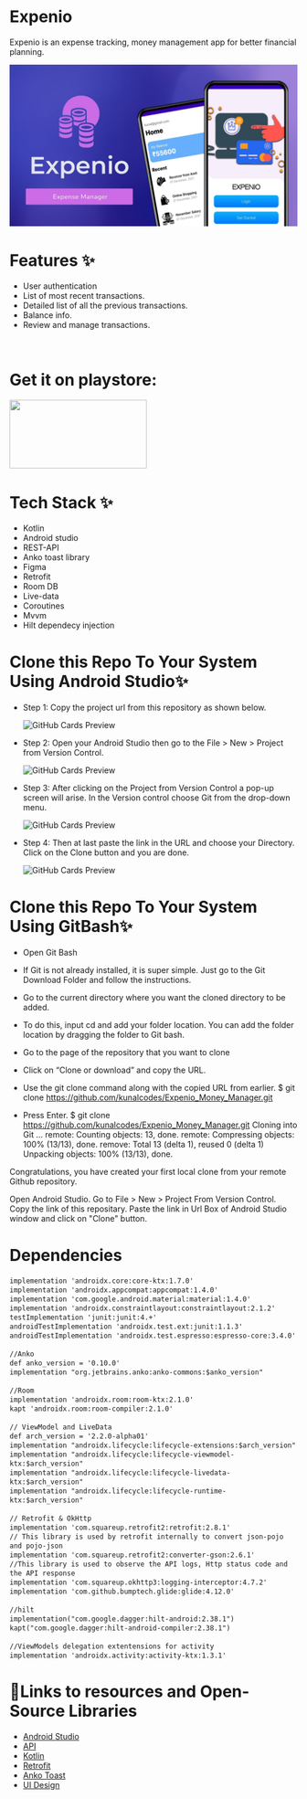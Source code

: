 # Expenio

Expenio is an expense tracking, money management app for better financial planning.



 ![GitHub Cards Preview](https://github.com/kunalcodes/Expenio_Money_Manager/blob/main/Expenio/app/src/main/res/drawable/github_project_image.jpg)



# Features ✨
* User authentication
* List of most recent transactions.
* Detailed list of all the previous transactions.
* Balance info.
* Review and manage transactions.
<br/>


# Get it on playstore:


<a href="https://github.com/kunalcodes/Expenio_Money_Manager" title="Playstore" target="_blank"><img height="120" width="240" src="https://data.ibtimes.sg/en/full/12247/google-play-store-8-1-73-apk.png"></a>

<!-- 
# Links 
* Blog-Post :-  -->

# Tech Stack ✨

* Kotlin
* Android studio
* REST-API
* Anko toast library 
* Figma
* Retrofit
* Room DB
* Live-data
* Coroutines
* Mvvm
* Hilt dependecy injection


# Clone this Repo To Your System Using Android Studio✨

* Step 1: Copy the project url from this repository as shown below.


  ![GitHub Cards Preview](https://media.geeksforgeeks.org/wp-content/uploads/20201103234355/Clone1.png)
  
  
* Step 2: Open your Android Studio then go to the File > New > Project from Version Control.


  ![GitHub Cards Preview](https://media.geeksforgeeks.org/wp-content/uploads/20201103235112/Clone2.png)
  
  
* Step 3: After clicking on the Project from Version Control a pop-up screen will arise. In the Version control choose Git from the drop-down menu.


  ![GitHub Cards Preview](https://media.geeksforgeeks.org/wp-content/uploads/20201103235114/Clone3.png)
  
  
* Step 4: Then at last paste the link in the URL and choose your Directory. Click on the Clone button and you are done.


  ![GitHub Cards Preview](https://media.geeksforgeeks.org/wp-content/uploads/20201103235115/Clone4.png)
  

# Clone this Repo To Your System Using GitBash✨

* Open Git Bash

* If Git is not already installed, it is super simple. Just go to the Git Download Folder and follow the instructions.

* Go to the current directory where you want the cloned directory to be added.

* To do this, input cd and add your folder location. You can add the folder location by dragging the folder to Git bash.

* Go to the page of the repository that you want to clone

* Click on “Clone or download” and copy the URL.

* Use the git clone command along with the copied URL from earlier. $ git clone https://github.com/kunalcodes/Expenio_Money_Manager.git

* Press Enter. $ git clone https://github.com/kunalcodes/Expenio_Money_Manager.git Cloning into Git … remote: Counting objects: 13, done. remote: Compressing objects: 100% (13/13), done. remove: Total 13 (delta 1), reused 0 (delta 1) Unpacking objects: 100% (13/13), done.

Congratulations, you have created your first local clone from your remote Github repository.

Open Android Studio. Go to File > New > Project From Version Control. Copy the link of this repositary. Paste the link in Url Box of Android Studio window and click on "Clone" button.


# Dependencies 

    implementation 'androidx.core:core-ktx:1.7.0'
    implementation 'androidx.appcompat:appcompat:1.4.0'
    implementation 'com.google.android.material:material:1.4.0'
    implementation 'androidx.constraintlayout:constraintlayout:2.1.2'
    testImplementation 'junit:junit:4.+'
    androidTestImplementation 'androidx.test.ext:junit:1.1.3'
    androidTestImplementation 'androidx.test.espresso:espresso-core:3.4.0'

    //Anko
    def anko_version = '0.10.0'
    implementation "org.jetbrains.anko:anko-commons:$anko_version"

    //Room
    implementation 'androidx.room:room-ktx:2.1.0'
    kapt 'androidx.room:room-compiler:2.1.0'

    // ViewModel and LiveData
    def arch_version = '2.2.0-alpha01'
    implementation "androidx.lifecycle:lifecycle-extensions:$arch_version"
    implementation "androidx.lifecycle:lifecycle-viewmodel-ktx:$arch_version"
    implementation "androidx.lifecycle:lifecycle-livedata-ktx:$arch_version"
    implementation "androidx.lifecycle:lifecycle-runtime-ktx:$arch_version"

    // Retrofit & OkHttp
    implementation 'com.squareup.retrofit2:retrofit:2.8.1'
    // This library is used by retrofit internally to convert json-pojo and pojo-json
    implementation 'com.squareup.retrofit2:converter-gson:2.6.1'
    //This library is used to observe the API logs, Http status code and the API response
    implementation 'com.squareup.okhttp3:logging-interceptor:4.7.2'
    implementation 'com.github.bumptech.glide:glide:4.12.0'

    //hilt
    implementation("com.google.dagger:hilt-android:2.38.1")
    kapt("com.google.dagger:hilt-android-compiler:2.38.1")

    //ViewModels delegation extentensions for activity
    implementation 'androidx.activity:activity-ktx:1.3.1'
<!-- 
# Lessons Learnt📚 -->

# 🔗Links to resources and Open-Source Libraries


* [Android Studio](https://developer.android.com/studio?gclsrc=aw.ds&gclid=EAIaIQobChMI3MPrr7bC9AIVEA4rCh1cBA5PEAAYASAAEgJR7_D_BwE)
* [API](https://www.getpostman.com/collections/5e8e73d832975377546a)
* [Kotlin](https://kotlinlang.org/)
* [Retrofit](https://github.com/square/retrofit)
* [Anko Toast](https://github.com/Kotlin/anko)
* [UI Design](https://www.figma.com/file/aYX52ysnR7xLkNxKL2jf6x/Expenio---Personal-Finance-UI-Kit-(Community))
